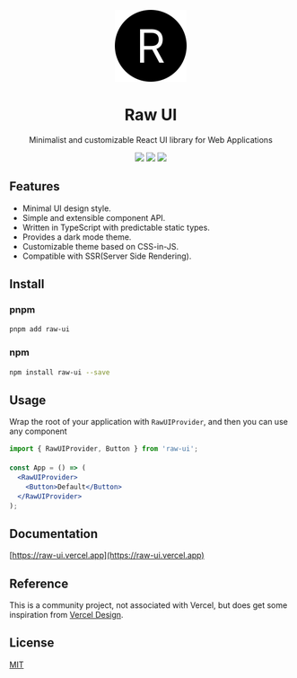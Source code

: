<div align="center">
  <p>
    <a href="https://raw-ui.vercel.app">
      <img width="128" src="https://github.com/shervinchen/raw-ui/blob/main/public/logo.svg" alt="Raw UI" />
    </a>
  </p>
  <h1>Raw UI</h1>
  <p>Minimalist and customizable React UI library for Web Applications</p>
  <a href="https://www.npmjs.com/package/raw-ui"><img src="https://img.shields.io/npm/dm/raw-ui.svg?style=flat"></a>
  <a href="https://gitHub.com/shervinchen/raw-ui/issues"><img src="https://img.shields.io/github/issues/shervinchen/raw-ui"></a>
  <a href="https://github.com/shervinchen/raw-ui/blob/main/LICENSE"><img src="https://img.shields.io/github/license/shervinchen/raw-ui"></a>
</div>

## Features

- Minimal UI design style.
- Simple and extensible component API.
- Written in TypeScript with predictable static types.
- Provides a dark mode theme.
- Customizable theme based on CSS-in-JS.
- Compatible with SSR(Server Side Rendering).

## Install

### pnpm

```bash
pnpm add raw-ui
```

### npm

```bash
npm install raw-ui --save
```

## Usage

Wrap the root of your application with `RawUIProvider`, and then you can use any component

```jsx
import { RawUIProvider, Button } from 'raw-ui';

const App = () => (
  <RawUIProvider>
    <Button>Default</Button>
  </RawUIProvider>
);
```

## Documentation

[https://raw-ui.vercel.app](https://raw-ui.vercel.app)

## Reference

This is a community project, not associated with Vercel, but does get some inspiration from [Vercel Design](https://vercel.com/design).

## License

[MIT](https://github.com/shervinchen/raw-ui/blob/main/LICENSE)
